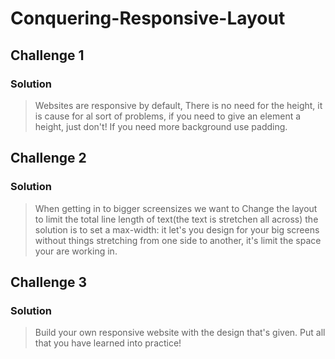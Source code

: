 # Conquering-Responsive-Layout

## Challenge 1

### Solution

> Websites are responsive by default, There is no need for the height, it is cause for al sort of problems, if you need to give an element a height, just don't!
> If you need more background use padding.

## Challenge 2

### Solution

> When getting in to bigger screensizes we want to Change the layout to limit the total line length of text(the text is stretchen all across) the solution is to set a max-width: it let's you design for your big screens without things stretching from one side to another, it's limit the space your are working in.

## Challenge 3

### Solution

> Build your own responsive website with the design that's given. Put all that you have learned into practice!
